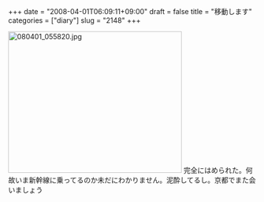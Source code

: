 +++
date = "2008-04-01T06:09:11+09:00"
draft = false
title = "移動します"
categories = ["diary"]
slug = "2148"
+++

<img alt="080401_055820.jpg" class="pict" height="288" src="http://ieiriblog.img.jugem.jp/20080401_438930.jpg" width="352" />
完全にはめられた。何故いま新幹線に乗ってるのか未だにわかりません。泥酔してるし。京都でまた会いましょう
